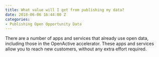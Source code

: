 ```yaml
---
title: What value will I get from publishing my data?
date: 2018-06-06 16:44:00 Z
categories:
- Publishing Open Opportunity Data
---
```


There are a number of apps and services that already use open data, including those in the OpenActive accelerator. These apps and services allow you to reach new customers, without any extra effort required.